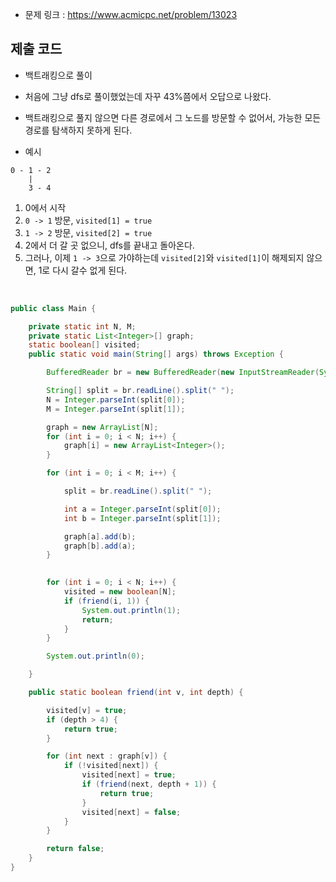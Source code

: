 
- 문제 링크 : https://www.acmicpc.net/problem/13023

## 제출 코드
- 백트래킹으로 풀이

- 처음에 그냥 dfs로 풀이했었는데 자꾸 43%쯤에서 오답으로 나왔다.
- 백트래킹으로 풀지 않으면 다른 경로에서 그 노드를 방문할 수 없어서, 가능한 모든 경로를 탐색하지 못하게 된다.
- 예시

```
0 - 1 - 2
    |
    3 - 4
```
 1) 0에서 시작
 2) `0 -> 1` 방문, `visited[1] = true`
 3) `1 -> 2` 방문, `visited[2] = true`
 4) 2에서 더 갈 곳 없으니, dfs를 끝내고 돌아온다.
 5) 그러나, 이제 `1 -> 3`으로 가야하는데 `visited[2]`와 `visited[1]`이 해제되지 않으면, 1로 다시 갈수 없게 된다.

</br>

```java
public class Main {

	private static int N, M;
	private static List<Integer>[] graph;
	static boolean[] visited;
	public static void main(String[] args) throws Exception {

		BufferedReader br = new BufferedReader(new InputStreamReader(System.in));

		String[] split = br.readLine().split(" ");
		N = Integer.parseInt(split[0]);
		M = Integer.parseInt(split[1]);

		graph = new ArrayList[N];
		for (int i = 0; i < N; i++) {
			graph[i] = new ArrayList<Integer>();
		}

		for (int i = 0; i < M; i++) {

			split = br.readLine().split(" ");

			int a = Integer.parseInt(split[0]);
			int b = Integer.parseInt(split[1]);

			graph[a].add(b);
			graph[b].add(a);
		}

		
		for (int i = 0; i < N; i++) {
			visited = new boolean[N];
			if (friend(i, 1)) {
				System.out.println(1);
				return;
			}
		}

		System.out.println(0);

	}

	public static boolean friend(int v, int depth) {

		visited[v] = true;
		if (depth > 4) {
			return true;
		}

		for (int next : graph[v]) {
			if (!visited[next]) {
				visited[next] = true;
				if (friend(next, depth + 1)) {
					return true;
				}
				visited[next] = false;
			}
		}

		return false;
	}
}
```